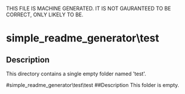 THIS FILE IS MACHINE GENERATED. IT IS NOT GAURANTEED TO BE CORRECT, ONLY LIKELY TO BE.

# simple_readme_generator\test
## Description
This directory contains a single empty folder named 'test'.

#simple_readme_generator\test\test
##Description
This folder is empty.